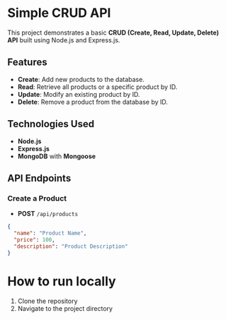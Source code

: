 # Simple CRUD API

This project demonstrates a basic **CRUD (Create, Read, Update, Delete) API** built using Node.js and Express.js.

## Features

- **Create**: Add new products to the database.
- **Read**: Retrieve all products or a specific product by ID.
- **Update**: Modify an existing product by ID.
- **Delete**: Remove a product from the database by ID.

## Technologies Used

- **Node.js**
- **Express.js**
- **MongoDB** with **Mongoose**

## API Endpoints

### Create a Product
- **POST** `/api/products`
```json
{
  "name": "Product Name",
  "price": 100,
  "description": "Product Description"
}
```

# How to run locally
1. Clone the repository
2. Navigate to the project directory

